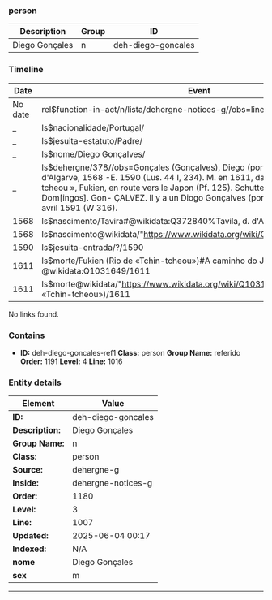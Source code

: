 ### person






| Description | Group | ID |
|-- | -- | -- |
| Diego Gonçales| n |deh-diego-goncales |



### Timeline

| Date       | Event                   |
|------------|-------------------------|
| No date| rel$function-in-act/n/lista/dehergne-notices-g//obs=line: 1007|
| _ | ls$nacionalidade/Portugal/|
| _ | ls$jesuita-estatuto/Padre/|
| _ | ls$nome/Diego Gonçalves/|
| _ | ls$dehergne/378//obs=Gonçales (Gonçalves), Diego (port.) P. 378 N. Tavila, d. d'Algarve, 1568 -E. 1590 (Lus. 44 I, 234). M. en 1611, dans la rivière de « Tchin tcheou », Fukien, en route vers le Japon (Pf. 125). Schutte, 343 l'appelle Dom[ingos]. Gon- ÇALVEZ. Il y a un Diogo Gonçalves (port.) emb., non prêtre, le 4 avril 1591 (W 316).|
| 1568| ls$nascimento/Tavira#@wikidata:Q372840%Tavila, d. d'Algarve/1568|
| 1568| ls$nascimento@wikidata/"https://www.wikidata.org/wiki/Q372840"%Tavira/1568|
| 1590| ls$jesuita-entrada/?/1590|
| 1611| ls$morte/Fukien (Rio de «Tchin-tcheou»)#A caminho do Japão @wikidata:Q1031649/1611|
| 1611| ls$morte@wikidata/"https://www.wikidata.org/wiki/Q1031649"%Fukien (Rio de «Tchin-tcheou»)/1611|

No links found.




### Contains



- **ID:** deh-diego-goncales-ref1
  **Class:** person
  **Group Name:** referido
  **Order:** 1191
  **Level:** 4
  **Line:** 1016
  


### Entity details

| Element | Value |
|----|---|
| **ID:**    | deh-diego-goncales |
| **Description:** | Diego Gonçales |
| **Group Name:** | n |
| **Class:** | person |
| **Source:** | dehergne-g |
| **Inside:**| dehergne-notices-g |
| **Order:** | 1180 |
| **Level:** | 3 |
| **Line:**  | 1007 |
| **Updated:** | 2025-06-04 00:17 |
| **Indexed:** | N/A |
| **nome** | Diego Gonçales|
| **sex** | m|


---